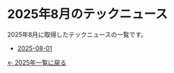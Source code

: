 # 2025年8月のテックニュース

2025年8月に取得したテックニュースの一覧です。

- [2025-08-01](2025-08-01.md)

[← 2025年一覧に戻る](../index.md)
